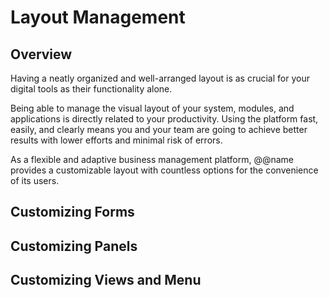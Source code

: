 # Layout Management

## Overview

Having a neatly organized and well-arranged layout is as crucial for your digital tools as their functionality alone.  

Being able to manage the visual layout of your system, modules, and applications is directly related to your productivity. 
Using the platform fast, easily, and clearly means you and your team are going to achieve better results with lower efforts and minimal risk of errors.  

As a flexible and adaptive business management platform, @@name provides a customizable layout with countless options for the convenience of its users.  

## Customizing Forms

## Customizing Panels

## Customizing Views and Menu

